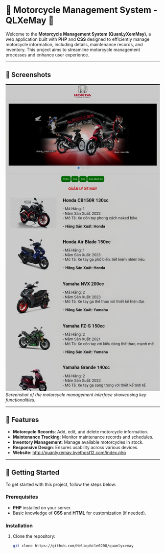# 🌟 Motorcycle Management System - QLXeMay 🌟

Welcome to the **Motorcycle Management System (QuanLyXemMay)**, a web application built with **PHP** and **CSS** designed to efficiently manage motorcycle information, including details, maintenance records, and inventory. This project aims to streamline motorcycle management processes and enhance user experience.

---

## 📸 Screenshots

![Motorcycle Management Preview](./Images/ai_repair_20241030184539439.jpeg)
*Screenshot of the motorcycle management interface showcasing key functionalities.*

---

## 🧩 Features

- **Motorcycle Records**: Add, edit, and delete motorcycle information.
- **Maintenance Tracking**: Monitor maintenance records and schedules.
- **Inventory Management**: Manage available motorcycles in stock.
- **Responsive Design**: Ensures usability across various devices.
- **Website**: http://quanlyxemay.byethost12.com/index.php
---

## 🚀 Getting Started

To get started with this project, follow the steps below:

### Prerequisites

- **PHP** installed on your server.
- Basic knowledge of **CSS** and **HTML** for customization (if needed).

### Installation

1. Clone the repository:
   ```bash
   git clone https://github.com/Heliophile0208/quanlyxemay
